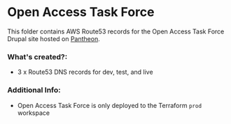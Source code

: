 # Open Access Task Force

This folder contains AWS Route53 records for the Open Access Task Force Drupal site hosted on [Pantheon](https://pantheon.io/).

### What's created?:
* 3 x Route53 DNS records for dev, test, and live

### Additional Info:
* Open Access Task Force is only deployed to the Terraform `prod` workspace
